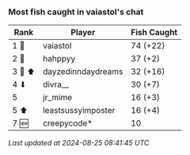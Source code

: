 ### Most fish caught in vaiastol's chat
| Rank | Player | Fish Caught |
|------|--------|-----------|
| 1 🥇  | vaiastol  | 74 (+22) |
| 2 🥈  | hahppyy  | 37 (+2) |
| 3 🥉 ⬆ | dayzedinndaydreams  | 32 (+16) |
| 4 ⬇ | divra__  | 30 (+7) |
| 5  | jr_mime  | 16 (+3) |
| 5 ⬆ | leastsussyimposter  | 16 (+4) |
| 7 🆕 | creepycode*  | 10 |

_Last updated at 2024-08-25 08:41:45 UTC_